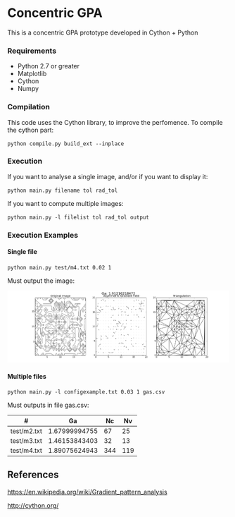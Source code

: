 # Concentric GPA
This is a concentric GPA prototype developed in Cython + Python

### Requirements
 - Python 2.7 or greater
 - Matplotlib
 - Cython
 - Numpy

### Compilation

This code uses the Cython library, to improve the perfomence. To compile the cython part:

    python compile.py build_ext --inplace

### Execution

If you want to analyse a single image, and/or if you want to display it:

    python main.py filename tol rad_tol

If you want to compute multiple images:

    python main.py -l filelist tol rad_tol output

### Execution Examples
#### Single file

    python main.py test/m4.txt 0.02 1

Must output the image:

![mapExampleIt19](/gpa/Figures/exampleOutput_m4.png)

#### Multiple files

    python main.py -l configexample.txt 0.03 1 gas.csv

Must outputs in file gas.csv:

\# | Ga	| Nc |	Nv
------- | ------- | ------- | -------
test/m2.txt |	1.67999994755	| 67	| 25
test/m3.txt	| 1.46153843403	| 32	| 13
test/m4.txt	| 1.89075624943 |	344	| 119


## References
https://en.wikipedia.org/wiki/Gradient_pattern_analysis

http://cython.org/
